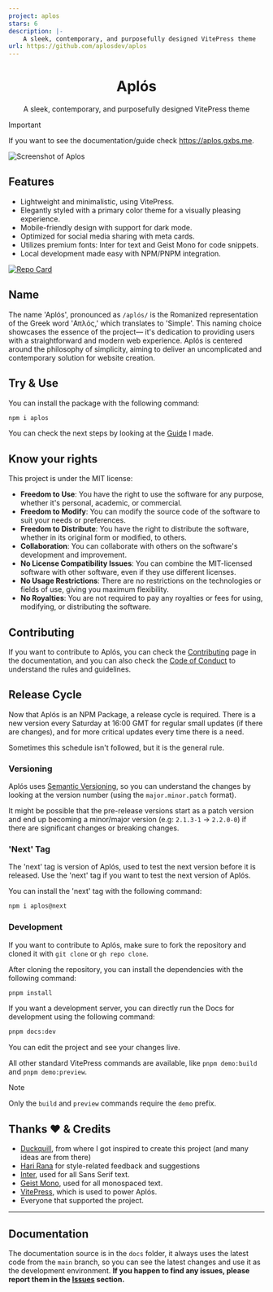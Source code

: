 ```yaml
---
project: aplos
stars: 6
description: |-
    A sleek, contemporary, and purposefully designed VitePress theme
url: https://github.com/aplosdev/aplos
---
```


<div align="center">
<h1>Aplós</h1>
<p>A sleek, contemporary, and purposefully designed VitePress theme</p>
</div>

> [!IMPORTANT]
> If you want to see the documentation/guide check <https://aplos.gxbs.me>.

![Screenshot of Aplos](https://github.com/GabsEdits/aplos/assets/110247388/3c98f962-b560-442a-9f56-9b805156a272)

## Features

- Lightweight and minimalistic, using VitePress.
- Elegantly styled with a primary color theme for a visually pleasing experience.
- Mobile-friendly design with support for dark mode.
- Optimized for social media sharing with meta cards.
- Utilizes premium fonts: Inter for text and Geist Mono for code snippets.
- Local development made easy with NPM/PNPM integration.

<a href="https://github.com/aplosdev/template">
<picture>
  <source
    srcset="https://github-readme-stats.vercel.app/api/pin/?username=aplosdev&repo=template&theme=dark"
    media="(prefers-color-scheme: dark)"
  />
  <source
    srcset="https://github-readme-stats.vercel.app/api/pin/?username=aplosdev&repo=template"
    media="(prefers-color-scheme: light), (prefers-color-scheme: no-preference)"
  />
  <img src="https://github-readme-stats.vercel.app/api/pin/?username=aplosdev&repo=template" alt="Repo Card" />
</picture>
</a>

## Name

The name 'Aplós', pronounced as `/aplós/` is the Romanized representation of the Greek word 'Απλός,' which translates to 'Simple'. This naming choice showcases the essence of the project— it's dedication to providing users with a straightforward and modern web experience. Aplós is centered around the philosophy of simplicity, aiming to deliver an uncomplicated and contemporary solution for website creation.

## Try & Use

You can install the package with the following command:

```bash
npm i aplos
```

You can check the next steps by looking at the [Guide](https://aplos.gxbs.me/guide/) I made.

## Know your rights

This project is under the MIT license:

- **Freedom to Use**: You have the right to use the software for any purpose, whether it's personal, academic, or commercial.
- **Freedom to Modify**: You can modify the source code of the software to suit your needs or preferences.
- **Freedom to Distribute**: You have the right to distribute the software, whether in its original form or modified, to others.
- **Collaboration**: You can collaborate with others on the software's development and improvement.
- **No License Compatibility Issues**: You can combine the MIT-licensed software with other software, even if they use different licenses.
- **No Usage Restrictions**: There are no restrictions on the technologies or fields of use, giving you maximum flexibility.
- **No Royalties**: You are not required to pay any royalties or fees for using, modifying, or distributing the software.

## Contributing

If you want to contribute to Aplós, you can check the [Contributing](https://aplos.gxbs.me/contributing) page in the documentation, and you can also check the [Code of Conduct](https://aplos.gxbs.me/contributing/code-of-conduct) to understand the rules and guidelines.

## Release Cycle

Now that Aplós is an NPM Package, a release cycle is required. There is a new version every Saturday at 16:00 GMT for regular small updates (if there are changes), and for more critical updates every time there is a need.

Sometimes this schedule isn't followed, but it is the general rule.

### Versioning

Aplós uses [Semantic Versioning](https://semver.org/), so you can understand the changes by looking at the version number (using the `major.minor.patch` format).

It might be possible that the pre-release versions start as a patch version and end up becoming a minor/major version (e.g: `2.1.3-1` -> `2.2.0-0`) if there are significant changes or breaking changes.

### 'Next' Tag

The 'next' tag is version of Aplós, used to test the next version before it is released. Use the 'next' tag if you want to test the next version of Aplós.

You can install the 'next' tag with the following command:

```bash
npm i aplos@next
```

### Development

If you want to contribute to Aplós, make sure to fork the repository and cloned it with `git clone` or `gh repo clone`.

After cloning the repository, you can install the dependencies with the following command:

```bash
pnpm install
```

If you want a development server, you can directly run the Docs for development using the following command:

```bash
pnpm docs:dev
```

You can edit the project and see your changes live.

All other standard VitePress commands are available, like `pnpm demo:build` and `pnpm demo:preview`.

> [!NOTE]
> Only the `build` and `preview` commands require the `demo` prefix.

## Thanks ❤ & Credits️

- [Duckquill](https://duckquill.daudix.one), from where I got inspired to create this project (and many ideas are from there)
- [Hari Rana](https://tesk.page/) for style-related feedback and suggestions
- [Inter](https://rsms.me/inter/), used for all Sans Serif text.
- [Geist Mono](https://vercel.com/font/), used for all monospaced text.
- [VitePress](https://vitepress.dev), which is used to power Aplós.
- Everyone that supported the project.

---

## Documentation

The documentation source is in the `docs` folder, it always uses the latest code from the `main` branch, so you can see the latest changes and use it as the development environment. **If you happen to find any issues, please report them in the [Issues](https://github.com/aplosdev/aplos/issues) section.**

